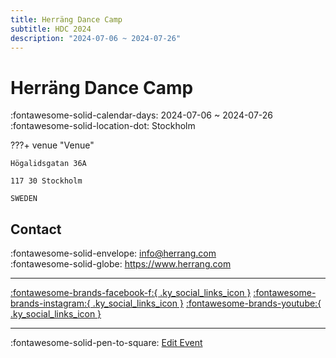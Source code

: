 ```yaml
---
title: Herräng Dance Camp
subtitle: HDC 2024
description: "2024-07-06 ~ 2024-07-26"
---
```


# Herräng Dance Camp 

:fontawesome-solid-calendar-days: 2024-07-06 ~ 2024-07-26  
:fontawesome-solid-location-dot: Stockholm  

???+ venue "Venue"

    Högalidsgatan 36A  
      
    117 30 Stockholm  
      
    SWEDEN  

## Contact

:fontawesome-solid-envelope: <info@herrang.com>  
:fontawesome-solid-globe: <https://www.herrang.com>  

---

 [:fontawesome-brands-facebook-f:{ .ky_social_links_icon }](https://www.facebook.com/herrangdancecamp) [:fontawesome-brands-instagram:{ .ky_social_links_icon }](https://instagram.com/herrangdancecamp) [:fontawesome-brands-youtube:{ .ky_social_links_icon }](https://youtube.com/@herrangdancecamp)

---

:fontawesome-solid-pen-to-square: [Edit Event](https://github.com/swingdance/events/issues/new?assignees=&labels=update+event&projects=&template=03-update_entity.yml&title=Update%20Event%3A%202024%2Fsv_SE%20%E2%80%A2%20Herr%C3%A4ng%20Dance%20Camp&region=sv_SE&year=2024&id=herrang-dance-camp-2024&name=Herr%C3%A4ng%20Dance%20Camp&org_id=)
